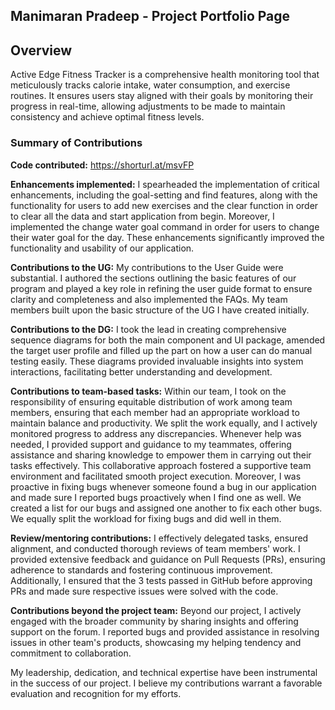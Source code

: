 ## Manimaran Pradeep  - Project Portfolio Page

## Overview
Active Edge Fitness Tracker is a comprehensive health monitoring tool that meticulously tracks calorie intake,
water consumption, and exercise routines. It ensures users stay aligned with their goals by monitoring their progress
in real-time, allowing adjustments to be made to maintain consistency and achieve optimal fitness levels.

### Summary of Contributions
**Code contributed:** https://shorturl.at/msvFP

**Enhancements implemented:** I spearheaded the implementation of critical enhancements, including the goal-setting and
find features, along with the functionality for users to add new exercises and the clear function in order to clear all 
the data and start application from begin. Moreover, I implemented the change water goal command in order for users 
to change their water goal for the day. These enhancements significantly improved the functionality and usability of 
our application.

**Contributions to the UG:** My contributions to the User Guide were substantial. I authored the sections outlining the
basic features of our program and played a key role in refining the user guide format to ensure clarity and 
completeness and also implemented the FAQs. My team members built upon the basic structure of the UG I have created 
initially.

**Contributions to the DG:** I took the lead in creating comprehensive sequence diagrams for both the main component 
and UI package, amended the target user profile and filled up the part on how a user can do manual testing easily.
These diagrams provided invaluable insights into system interactions, facilitating better understanding and 
development.

**Contributions to team-based tasks:** Within our team, I took on the responsibility of ensuring equitable distribution
of work among team members, ensuring that each member had an appropriate workload to maintain balance and productivity.
We split the work equally, and I actively monitored progress to address any discrepancies. Whenever help was needed, I 
provided support and guidance to my teammates, offering assistance and sharing knowledge to empower them in carrying
out their tasks effectively. This collaborative approach fostered a supportive team environment and facilitated smooth 
project execution. Moreover, I was proactive in fixing bugs whenever someone found a bug in our application and made 
sure I reported bugs proactively when I find one as well. We created a list for our bugs and assigned one another to 
fix each other bugs. We equally split the workload for fixing bugs and did well in them.

**Review/mentoring contributions:**  I effectively delegated tasks, ensured alignment, and conducted thorough reviews 
of team members' work. I provided extensive feedback and guidance on Pull Requests (PRs), ensuring adherence to 
standards and fostering continuous improvement. Additionally, I ensured that the 3 tests passed in GitHub before 
approving PRs and made sure respective issues were solved with the code.

**Contributions beyond the project team:** Beyond our project, I actively engaged with the broader community by sharing 
insights and offering support on the forum. I reported bugs and provided assistance in resolving issues in other team's 
products, showcasing my helping tendency and commitment to collaboration.

My leadership, dedication, and technical expertise have been instrumental in the success of our project. I believe my 
contributions warrant a favorable evaluation and recognition for my efforts.